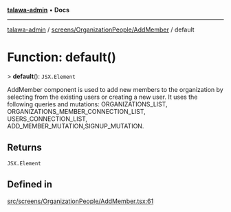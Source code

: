 [**talawa-admin**](../../../../README.md) • **Docs**

***

[talawa-admin](../../../../modules.md) / [screens/OrganizationPeople/AddMember](../README.md) / default

# Function: default()

\> **default**(): `JSX.Element`

AddMember component is used to add new members to the organization by selecting from
the existing users or creating a new user.
It uses the following queries and mutations:
 ORGANIZATIONS_LIST,
 ORGANIZATIONS_MEMBER_CONNECTION_LIST,
 USERS_CONNECTION_LIST,
 ADD_MEMBER_MUTATION,SIGNUP_MUTATION.

## Returns

`JSX.Element`

## Defined in

[src/screens/OrganizationPeople/AddMember.tsx:61](https://github.com/PalisadoesFoundation/talawa-admin/blob/c49a58cefb47697eb25ed53aa1ef6d685c772d3e/src/screens/OrganizationPeople/AddMember.tsx#L61)
